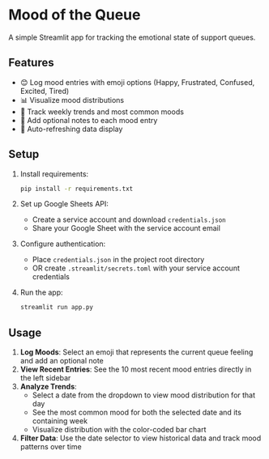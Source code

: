 # Mood of the Queue

A simple Streamlit app for tracking the emotional state of support queues.

## Features

- 😊 Log mood entries with emoji options (Happy, Frustrated, Confused, Excited, Tired)
- 📊 Visualize mood distributions
- 📅 Track weekly trends and most common moods
- 📝 Add optional notes to each mood entry
- 🔄 Auto-refreshing data display

## Setup

1. Install requirements:
   ```bash
   pip install -r requirements.txt
   ```

2. Set up Google Sheets API:
   - Create a service account and download `credentials.json`
   - Share your Google Sheet with the service account email
   
3. Configure authentication:
   - Place `credentials.json` in the project root directory
   - OR create `.streamlit/secrets.toml` with your service account credentials

4. Run the app:
   ```bash
   streamlit run app.py
   ```

## Usage

1. **Log Moods**: Select an emoji that represents the current queue feeling and add an optional note
2. **View Recent Entries**: See the 10 most recent mood entries directly in the left sidebar
3. **Analyze Trends**: 
   - Select a date from the dropdown to view mood distribution for that day
   - See the most common mood for both the selected date and its containing week
   - Visualize distribution with the color-coded bar chart
4. **Filter Data**: Use the date selector to view historical data and track mood patterns over time



